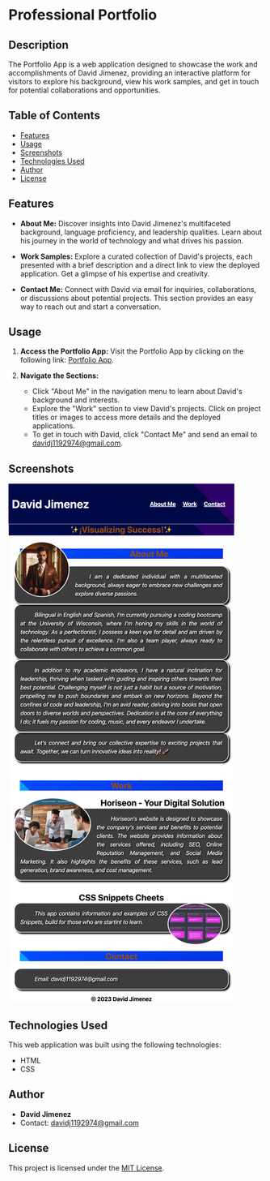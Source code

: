 
# Professional Portfolio

## Description

The Portfolio App is a web application designed to showcase the work and accomplishments of David Jimenez, providing an interactive platform for visitors to explore his background, view his work samples, and get in touch for potential collaborations and opportunities.

## Table of Contents

- [Features](#features)
- [Usage](#usage)
- [Screenshots](#screenshots)
- [Technologies Used](#technologies-used)
- [Author](#author)
- [License](#license)

## Features

- **About Me:** Discover insights into David Jimenez's multifaceted background, language proficiency, and leadership qualities. Learn about his journey in the world of technology and what drives his passion.

- **Work Samples:** Explore a curated collection of David's projects, each presented with a brief description and a direct link to view the deployed application. Get a glimpse of his expertise and creativity.

- **Contact Me:** Connect with David via email for inquiries, collaborations, or discussions about potential projects. This section provides an easy way to reach out and start a conversation.

## Usage

1. **Access the Portfolio App:** Visit the Portfolio App by clicking on the following link: [Portfolio App](https://davidj92.github.io/Professional-Portfolio/).

2. **Navigate the Sections:**
   - Click "About Me" in the navigation menu to learn about David's background and interests.
   - Explore the "Work" section to view David's projects. Click on project titles or images to access more details and the deployed applications.
   - To get in touch with David, click "Contact Me" and send an email to [davidj1192974@gmail.com](mailto:davidj1192974@gmail.com).

## Screenshots

![Website Img](/assets/images/127.0.0.1_5500_index.html%20(2).png)

## Technologies Used

This web application was built using the following technologies:

- HTML
- CSS
## Author

- **David Jimenez**
- Contact: [davidj1192974@gmail.com](mailto:davidj1192974@gmail.com)

## License

This project is licensed under the [MIT License](LICENSE).


